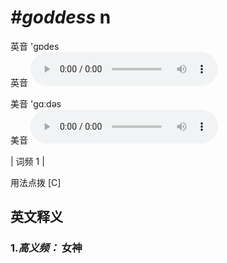 # ***\#goddess*** n
英音 'ɡɒdes  
英音
<audio src="./media/goddess-b.aac" controls="controls"></audio>

美音 'ɡɑːdəs  
美音
<audio src="./media/goddess.aac" controls="controls"></audio>



| 词频 1 |  

用法点拨  [C]

英文释义
---
### 1.*高义频：* **女神**  


